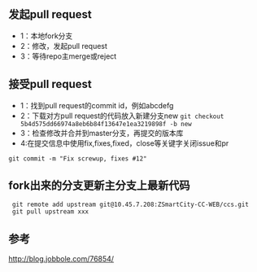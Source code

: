 ##  发起pull request

-	1：本地fork分支
-	2：修改，发起pull request
-	3：等待repo主merge或reject


##  接受pull request


-	1：找到pull request的commit id，例如abcdefg
-	2：下载对方pull request的代码放入新建分支new  ````git checkout 5b4d575dd66974a8eb6b84f13647e1ea3219898f -b new````
-	3：检查修改并合并到master分支，再提交的版本库
-	4:在提交信息中使用fix,fixes,fixed，close等关键字关闭issue和pr

````
git commit -m "Fix screwup, fixes #12"
````

## fork出来的分支更新主分支上最新代码

````
 git remote add upstream git@10.45.7.208:ZSmartCity-CC-WEB/ccs.git
 git pull upstream xxx

````


##  参考

http://blog.jobbole.com/76854/
